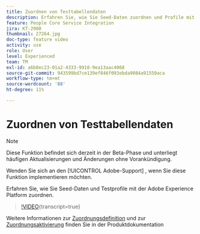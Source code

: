 ```yaml
---
title: Zuordnen von Testtabellendaten
description: Erfahren Sie, wie Sie Seed-Daten zuordnen und Profile mit der Adobe Experience Platform (AEP) testen können.
feature: People Core Service Integration
jira: KT-2900
thumbnail: 27264.jpg
doc-type: feature video
activity: use
role: User
level: Experienced
team: TM
exl-id: a6b8ec23-01a2-4333-9918-9ea13aac4068
source-git-commit: 943599bd7ce139ef846f093ebda9084a91550aca
workflow-type: tm+mt
source-wordcount: '88'
ht-degree: 11%

---
```


# Zuordnen von Testtabellendaten

>[!NOTE]
>
>Diese Funktion befindet sich derzeit in der Beta-Phase und unterliegt häufigen Aktualisierungen und Änderungen ohne Vorankündigung.
>
>Wenden Sie sich an den [!UICONTROL Adobe-Support] , wenn Sie diese Funktion implementieren möchten.

Erfahren Sie, wie Sie Seed-Daten und Testprofile mit der Adobe Experience Platform zuordnen.

>[!VIDEO](https://video.tv.adobe.com/v/27264?learn=on){transcript=true}

Weitere Informationen zur [Zuordnungsdefinition](https://experienceleague.adobe.com/docs/campaign-standard/using/integrating-with-adobe-cloud/adobe-experience-platform/data-connector/aep-mapping-definition.html) und zur [Zuordnungsaktivierung](https://experienceleague.adobe.com/docs/campaign-standard/using/integrating-with-adobe-cloud/adobe-experience-platform/data-connector/aep-mapping-activation.html) finden Sie in der Produktdokumentation
